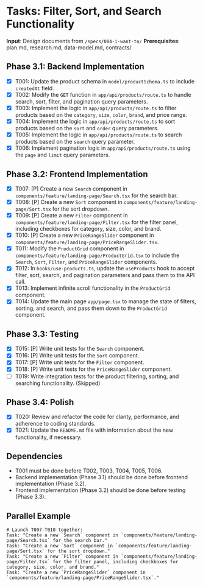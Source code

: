 # Tasks: Filter, Sort, and Search Functionality

**Input**: Design documents from `/specs/004-i-want-to/`
**Prerequisites**: plan.md, research.md, data-model.md, contracts/

## Phase 3.1: Backend Implementation
- [x] T001: Update the product schema in `model/productSchema.ts` to include `createdAt` field.
- [x] T002: Modify the `GET` function in `app/api/products/route.ts` to handle search, sort, filter, and pagination query parameters.
- [x] T003: Implement the logic in `app/api/products/route.ts` to filter products based on the `category`, `size`, `color`, `brand`, and price range.
- [x] T004: Implement the logic in `app/api/products/route.ts` to sort products based on the `sort` and `order` query parameters.
- [x] T005: Implement the logic in `app/api/products/route.ts` to search products based on the `search` query parameter.
- [x] T006: Implement pagination logic in `app/api/products/route.ts` using the `page` and `limit` query parameters.

## Phase 3.2: Frontend Implementation
- [x] T007: [P] Create a new `Search` component in `components/feature/landing-page/Search.tsx` for the search bar.
- [x] T008: [P] Create a new `Sort` component in `components/feature/landing-page/Sort.tsx` for the sort dropdown.
- [x] T009: [P] Create a new `Filter` component in `components/feature/landing-page/Filter.tsx` for the filter panel, including checkboxes for category, size, color, and brand.
- [x] T010: [P] Create a new `PriceRangeSlider` component in `components/feature/landing-page/PriceRangeSlider.tsx`.
- [x] T011: Modify the `ProductGrid` component in `components/feature/landing-page/ProductGrid.tsx` to include the `Search`, `Sort`, `Filter`, and `PriceRangeSlider` components.
- [x] T012: In `hooks/use-products.ts`, update the `useProducts` hook to accept filter, sort, search, and pagination parameters and pass them to the API call.
- [x] T013: Implement infinite scroll functionality in the `ProductGrid` component.
- [x] T014: Update the main page `app/page.tsx` to manage the state of filters, sorting, and search, and pass them down to the `ProductGrid` component.

## Phase 3.3: Testing
- [x] T015: [P] Write unit tests for the `Search` component.
- [x] T016: [P] Write unit tests for the `Sort` component.
- [x] T017: [P] Write unit tests for the `Filter` component.
- [x] T018: [P] Write unit tests for the `PriceRangeSlider` component.
- [ ] T019: Write integration tests for the product filtering, sorting, and searching functionality. (Skipped)

## Phase 3.4: Polish
- [x] T020: Review and refactor the code for clarity, performance, and adherence to coding standards.
- [x] T021: Update the `README.md` file with information about the new functionality, if necessary.

## Dependencies
- T001 must be done before T002, T003, T004, T005, T006.
- Backend implementation (Phase 3.1) should be done before frontend implementation (Phase 3.2).
- Frontend implementation (Phase 3.2) should be done before testing (Phase 3.3).

## Parallel Example
```
# Launch T007-T010 together:
Task: "Create a new `Search` component in `components/feature/landing-page/Search.tsx` for the search bar."
Task: "Create a new `Sort` component in `components/feature/landing-page/Sort.tsx` for the sort dropdown."
Task: "Create a new `Filter` component in `components/feature/landing-page/Filter.tsx` for the filter panel, including checkboxes for category, size, color, and brand."
Task: "Create a new `PriceRangeSlider` component in `components/feature/landing-page/PriceRangeSlider.tsx`."
```
